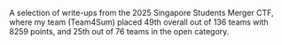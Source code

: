 A selection of write-ups from the 2025 Singapore Students Merger CTF, where my team (Team4Sum) placed 49th overall out of 136 teams with 8259 points, and 25th out of 76 teams in the open category.
